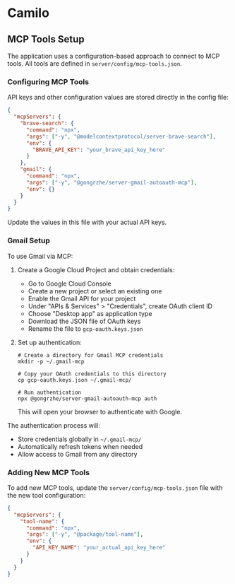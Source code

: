 # Camilo

## MCP Tools Setup

The application uses a configuration-based approach to connect to MCP tools. All tools are defined in `server/config/mcp-tools.json`.

### Configuring MCP Tools

API keys and other configuration values are stored directly in the config file:

```json
{
  "mcpServers": {
    "brave-search": {
      "command": "npx",
      "args": ["-y", "@modelcontextprotocol/server-brave-search"],
      "env": {
        "BRAVE_API_KEY": "your_brave_api_key_here"
      }
    },
    "gmail": {
      "command": "npx",
      "args": ["-y", "@gongrzhe/server-gmail-autoauth-mcp"],
      "env": {}
    }
  }
}
```

Update the values in this file with your actual API keys.

### Gmail Setup

To use Gmail via MCP:

1. Create a Google Cloud Project and obtain credentials:

   - Go to Google Cloud Console
   - Create a new project or select an existing one
   - Enable the Gmail API for your project
   - Under "APIs & Services" > "Credentials", create OAuth client ID
   - Choose "Desktop app" as application type
   - Download the JSON file of OAuth keys
   - Rename the file to `gcp-oauth.keys.json`

2. Set up authentication:

   ```
   # Create a directory for Gmail MCP credentials
   mkdir -p ~/.gmail-mcp

   # Copy your OAuth credentials to this directory
   cp gcp-oauth.keys.json ~/.gmail-mcp/

   # Run authentication
   npx @gongrzhe/server-gmail-autoauth-mcp auth
   ```

   This will open your browser to authenticate with Google.

The authentication process will:

- Store credentials globally in `~/.gmail-mcp/`
- Automatically refresh tokens when needed
- Allow access to Gmail from any directory

### Adding New MCP Tools

To add new MCP tools, update the `server/config/mcp-tools.json` file with the new tool configuration:

```json
{
  "mcpServers": {
    "tool-name": {
      "command": "npx",
      "args": ["-y", "@package/tool-name"],
      "env": {
        "API_KEY_NAME": "your_actual_api_key_here"
      }
    }
  }
}
```
